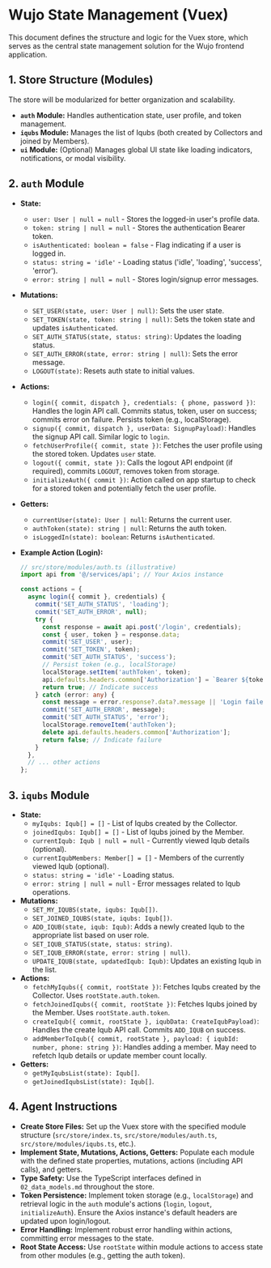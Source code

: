 # Wujo State Management (Vuex)

This document defines the structure and logic for the Vuex store, which serves as the central state management solution for the Wujo frontend application.

## 1. Store Structure (Modules)

The store will be modularized for better organization and scalability.

*   **`auth` Module:** Handles authentication state, user profile, and token management.
*   **`iqubs` Module:** Manages the list of Iqubs (both created by Collectors and joined by Members).
*   **`ui` Module:** (Optional) Manages global UI state like loading indicators, notifications, or modal visibility.

## 2. `auth` Module

*   **State:**
    *   `user: User | null = null` - Stores the logged-in user's profile data.
    *   `token: string | null = null` - Stores the authentication Bearer token.
    *   `isAuthenticated: boolean = false` - Flag indicating if a user is logged in.
    *   `status: string = 'idle'` - Loading status ('idle', 'loading', 'success', 'error').
    *   `error: string | null = null` - Stores login/signup error messages.
*   **Mutations:**
    *   `SET_USER(state, user: User | null)`: Sets the user state.
    *   `SET_TOKEN(state, token: string | null)`: Sets the token state and updates `isAuthenticated`.
    *   `SET_AUTH_STATUS(state, status: string)`: Updates the loading status.
    *   `SET_AUTH_ERROR(state, error: string | null)`: Sets the error message.
    *   `LOGOUT(state)`: Resets auth state to initial values.
*   **Actions:**
    *   `login({ commit, dispatch }, credentials: { phone, password })`: Handles the login API call. Commits status, token, user on success; commits error on failure. Persists token (e.g., localStorage).
    *   `signup({ commit, dispatch }, userData: SignupPayload)`: Handles the signup API call. Similar logic to `login`.
    *   `fetchUserProfile({ commit, state })`: Fetches the user profile using the stored token. Updates `user` state.
    *   `logout({ commit, state })`: Calls the logout API endpoint (if required), commits `LOGOUT`, removes token from storage.
    *   `initializeAuth({ commit })`: Action called on app startup to check for a stored token and potentially fetch the user profile.
*   **Getters:**
    *   `currentUser(state): User | null`: Returns the current user.
    *   `authToken(state): string | null`: Returns the auth token.
    *   `isLoggedIn(state): boolean`: Returns `isAuthenticated`.

*   **Example Action (Login):**
    ```typescript
    // src/store/modules/auth.ts (illustrative)
    import api from '@/services/api'; // Your Axios instance

    const actions = {
      async login({ commit }, credentials) {
        commit('SET_AUTH_STATUS', 'loading');
        commit('SET_AUTH_ERROR', null);
        try {
          const response = await api.post('/login', credentials);
          const { user, token } = response.data;
          commit('SET_USER', user);
          commit('SET_TOKEN', token);
          commit('SET_AUTH_STATUS', 'success');
          // Persist token (e.g., localStorage)
          localStorage.setItem('authToken', token);
          api.defaults.headers.common['Authorization'] = `Bearer ${token}`;
          return true; // Indicate success
        } catch (error: any) {
          const message = error.response?.data?.message || 'Login failed.';
          commit('SET_AUTH_ERROR', message);
          commit('SET_AUTH_STATUS', 'error');
          localStorage.removeItem('authToken');
          delete api.defaults.headers.common['Authorization'];
          return false; // Indicate failure
        }
      },
      // ... other actions
    };
    ```

## 3. `iqubs` Module

*   **State:**
    *   `myIqubs: Iqub[] = []` - List of Iqubs created by the Collector.
    *   `joinedIqubs: Iqub[] = []` - List of Iqubs joined by the Member.
    *   `currentIqub: Iqub | null = null` - Currently viewed Iqub details (optional).
    *   `currentIqubMembers: Member[] = []` - Members of the currently viewed Iqub (optional).
    *   `status: string = 'idle'` - Loading status.
    *   `error: string | null = null` - Error messages related to Iqub operations.
*   **Mutations:**
    *   `SET_MY_IQUBS(state, iqubs: Iqub[])`.
    *   `SET_JOINED_IQUBS(state, iqubs: Iqub[])`.
    *   `ADD_IQUB(state, iqub: Iqub)`: Adds a newly created Iqub to the appropriate list based on user role.
    *   `SET_IQUB_STATUS(state, status: string)`.
    *   `SET_IQUB_ERROR(state, error: string | null)`.
    *   `UPDATE_IQUB(state, updatedIqub: Iqub)`: Updates an existing Iqub in the list.
*   **Actions:**
    *   `fetchMyIqubs({ commit, rootState })`: Fetches Iqubs created by the Collector. Uses `rootState.auth.token`.
    *   `fetchJoinedIqubs({ commit, rootState })`: Fetches Iqubs joined by the Member. Uses `rootState.auth.token`.
    *   `createIqub({ commit, rootState }, iqubData: CreateIqubPayload)`: Handles the create Iqub API call. Commits `ADD_IQUB` on success.
    *   `addMemberToIqub({ commit, rootState }, payload: { iqubId: number, phone: string })`: Handles adding a member. May need to refetch Iqub details or update member count locally.
*   **Getters:**
    *   `getMyIqubsList(state): Iqub[]`.
    *   `getJoinedIqubsList(state): Iqub[]`.

## 4. Agent Instructions

*   **Create Store Files:** Set up the Vuex store with the specified module structure (`src/store/index.ts`, `src/store/modules/auth.ts`, `src/store/modules/iqubs.ts`, etc.).
*   **Implement State, Mutations, Actions, Getters:** Populate each module with the defined state properties, mutations, actions (including API calls), and getters.
*   **Type Safety:** Use the TypeScript interfaces defined in `02_data_models.md` throughout the store.
*   **Token Persistence:** Implement token storage (e.g., `localStorage`) and retrieval logic in the `auth` module's actions (`login`, `logout`, `initializeAuth`). Ensure the Axios instance's default headers are updated upon login/logout.
*   **Error Handling:** Implement robust error handling within actions, committing error messages to the state.
*   **Root State Access:** Use `rootState` within module actions to access state from other modules (e.g., getting the auth token).
